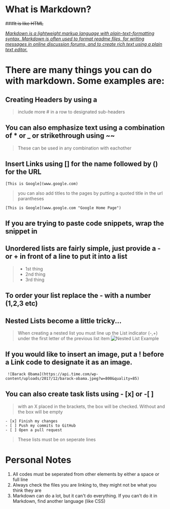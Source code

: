 # What is Markdown?

###~~It is like HTML~~

[*Markdown is a lightweight markup language with plain-text-formatting syntax. Markdown is often used to format readme files, for writing messages in online discussion forums, and to create rich text using a plain text editor.*](https://github.com/adam-p/markdown-here/wiki/Markdown-Cheatsheet)

# There are many things you can do with markdown. Some examples are:

## Creating Headers by using a #
 > include more # in a row to designated sub-headers

## You can also emphasize text using a combination of  * or _ or strikethrough using ~~
> These can be used in any combination with eachother

## Insert Links using [] for the name followed by () for the URL
```[This is Google](www.google.com) ```
> you can also add titles to the pages by putting a quoted title in the url parantheses

```[This is Google](www.google.com "Google Home Page") ```

## If you are trying to paste code snippets, wrap the snippet in ``` ```

## Unordered lists are fairly simple, just provide a **-** or **+** in front of a line to put it into a list
> - 1st thing
> - 2nd thing
> - 3rd thing

## To order your list replace the - with a number (1,2,3 etc)

## Nested Lists become a little tricky...
> When creating a nested list you must line up the List indicator (-,+) under the first letter of the previous list item
![Nested List Example](https://help.github.com/assets/images/help/writing/nested-list-alignment.png)

## If you would like to insert an image, put a ! before a Link code to designate it as an image. 
``` ![Barack Obama](https://api.time.com/wp-content/uploads/2017/12/barack-obama.jpeg?w=800&quality=85)```

## You can also create task lists using - [x] or -[ ] 
> with an X placed in the brackets, the box will be checked. Without and the box will be empty

``` 
- [x] Finish my changes
- [ ] Push my commits to GitHub
- [ ] Open a pull request
```
>These lists must be on seperate lines

# Personal Notes
 1. All codes must be seperated from other elements by either a space or full line
 2. Always check the files you are linking to, they might not be what you think they are
 3. Markdown can do a lot, but it can't do everything. If you can't do it in Markdown, find another language (like CSS)
